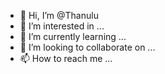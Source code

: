 - 👋 Hi, I’m @Thanulu
- 👀 I’m interested in ...
- 🌱 I’m currently learning ...
- 💞️ I’m looking to collaborate on ...
- 📫 How to reach me ...

<!---
Thanulu/Thanulu is a ✨ special ✨ repository because its `README.md` (this file) appears on your GitHub profile.
You can click the Preview link to take a look at your changes.
--->
